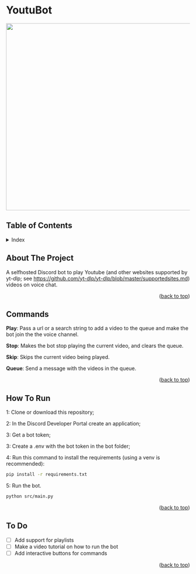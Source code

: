 # YoutuBot
<a id="readme-top"></a>

<div align="center">
  <img src="https://i.imgur.com/GbXtyuI.png" width="512" height="512">
</div>

<!-- TABLE OF CONTENTS -->
## Table of Contents

<details>
  <summary>Index</summary>
    <ol>
        <li>
        <a href="#about-the-project">About The Project</a>
        </li>      
        <li>
        <a href="#how-to-use">Commands</a>
        </li>
        <li>
        <a href="#how-to-run">How To Run</a>
        </li>
        <li>
        <a href="#to-do">To Do</a>
        </li>
    </ol>
</details>

<!-- ABOUT THE PROJECT -->
<a id="about-the-project"></a>
## About The Project

A selfhosted Discord bot to play Youtube (and other websites supported by yt-dlp; see https://github.com/yt-dlp/yt-dlp/blob/master/supportedsites.md) videos on voice chat. 

<p style="text-align: right;">(<a href="#readme-top">back to top</a>)</p>

<!-- HOW TO USE -->
<a id="how-to-use"></a>
## Commands

**Play**: Pass a url or a search string to add a video to the queue and make the bot join the the voice channel.

**Stop**: Makes the bot stop playing the current video, and clears the queue.

**Skip**: Skips the current video being played.

**Queue**: Send a message with the videos in the queue.

<p style="text-align: right;">(<a href="#readme-top">back to top</a>)</p>

<!-- HOW TO RUN FROM SOURCE -->
<a id="how-to-run"></a>
## How To Run

1: Clone or download this repository;

2: In the Discord Developer Portal create an application;

3: Get a bot token;

3: Create a .env with the bot token in the bot folder;

4: Run this command to install the requirements (using a venv is recommended):
```bash 
pip install -r requirements.txt
```
5: Run the bot.
```bash
python src/main.py
```

<p style="text-align: right;">(<a href="#readme-top">back to top</a>)</p>

<!-- To Do -->
<a id="to-do"></a>
## To Do

- [ ] Add support for playlists
- [ ] Make a video tutorial on how to run the bot
- [ ] Add interactive buttons for commands

<p style="text-align: right;">(<a href="#readme-top">back to top</a>)</p>
